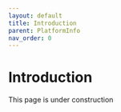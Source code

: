 ```yaml
---
layout: default
title: Introduction
parent: PlatformInfo
nav_order: 0
---
```


# Introduction

This page is under construction